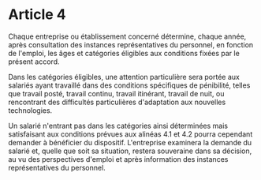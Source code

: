 # Article 4

Chaque entreprise ou établissement concerné détermine, chaque année, après consultation des instances représentatives du personnel, en fonction de l'emploi, les âges et catégories éligibles aux conditions fixées par le présent accord.

Dans les catégories éligibles, une attention particulière sera portée aux salariés ayant travaillé dans des conditions spécifiques de pénibilité, telles que travail posté, travail continu, travail itinérant, travail de nuit, ou rencontrant des difficultés particulières d'adaptation aux nouvelles technologies.

Un salarié n'entrant pas dans les catégories ainsi déterminées mais satisfaisant aux conditions prévues aux alinéas 4.1 et 4.2 pourra cependant demander à bénéficier du dispositif. L'entreprise examinera la demande du salarié et, quelle que soit sa situation, restera souveraine dans sa décision, au vu des perspectives d'emploi et après information des instances représentatives du personnel.

